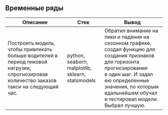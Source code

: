 ## Временные ряды

| Описание | Стек | Вывод |
|----------|------|-------|
| Построить модель, чтобы привлекать больше водителей в период пиковой нагрузки, спрогнозировав количество заказов такси на следующий час. | python, seaborn, matplotlib, sklearn, statsmodels  | Обратил внимание на пики и падения на сезонном графике, создал функцию для создания признаков для горизонта прогнозирования<br/> в один шаг. И задал ею определенные значения, по которым вдальнейшем обучал и тестировал модели. Выбрал лучшую.   |
